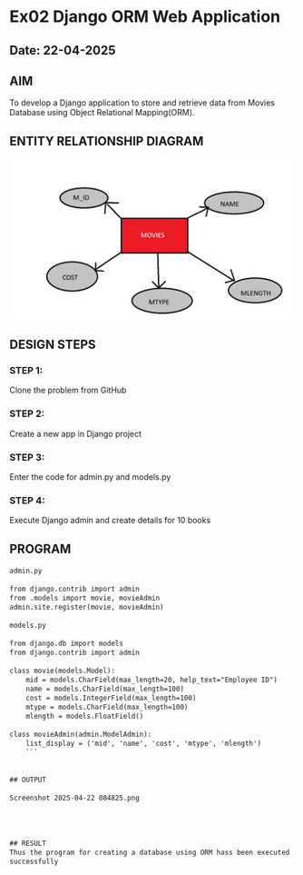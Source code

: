 # Ex02 Django ORM Web Application
## Date: 22-04-2025

## AIM
To develop a Django application to store and retrieve data from Movies Database using Object Relational Mapping(ORM).

## ENTITY RELATIONSHIP DIAGRAM

![alt text](<ORM entity.jpg>)

## DESIGN STEPS

### STEP 1:
Clone the problem from GitHub

### STEP 2:
Create a new app in Django project

### STEP 3:
Enter the code for admin.py and models.py

### STEP 4:
Execute Django admin and create details for 10 books

## PROGRAM
```
admin.py

from django.contrib import admin
from .models import movie, movieAdmin
admin.site.register(movie, movieAdmin)

models.py

from django.db import models
from django.contrib import admin

class movie(models.Model):
    mid = models.CharField(max_length=20, help_text="Employee ID")
    name = models.CharField(max_length=100)
    cost = models.IntegerField(max_length=100)
    mtype = models.CharField(max_length=100)
    mlength = models.FloatField()

class movieAdmin(admin.ModelAdmin):
    list_display = ('mid', 'name', 'cost', 'mtype', 'mlength')
    ```


## OUTPUT

Screenshot 2025-04-22 084825.png




## RESULT
Thus the program for creating a database using ORM hass been executed successfully
